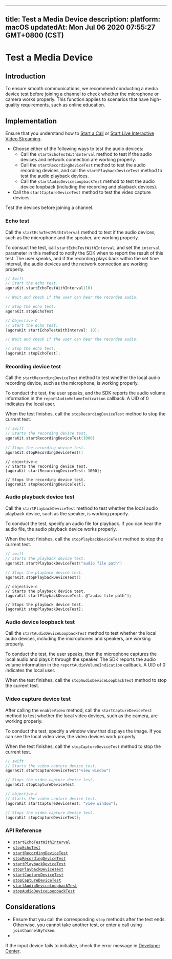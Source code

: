 
---
title: Test a Media Device
description: 
platform: macOS
updatedAt: Mon Jul 06 2020 07:55:27 GMT+0800 (CST)
---
# Test a Media Device
## Introduction

To ensure smooth communications, we recommend conducting a media device test before joining a channel to check whether the microphone or camera works properly. This function applies to scenarios that have high-quality requirements, such as online education.

## Implementation

Ensure that you understand how to [Start a Call](../../en/Video/start_call_mac.md) or [Start Live Interactive Video Streaming](../../en/Video/start_live_mac.md).

- Choose either of the following ways to test the audio devices:
	- Call the `startEchoTestWithInterval` method to test if the audio devices and network connection are working properly.
	- Call the `startRecordingDeviceTest` method to test the audio recording devices, and call the `startPlaybackDeviceTest` method to test the audio playback devices.
	- Call the `startAudioDeviceLoopbackTest` method to test the audio device loopback (including the recording and playback devices).
- Call the `startCaptureDeviceTest` method to test the video capture devices.

<div class="alert note">Test the devices before joining a channel.</div>

### Echo test

Call the `startEchoTestWithInterval` method to test if the audio devices, such as the microphone and the speaker, are working properly.

To consuct the test, call `startEchoTestWithInterval`, and set the `interval` parameter in this method to notify the SDK when to report the result of this test. The user speaks, and if the recording plays back within the set time interval, the audio devices and the network connection are working properly.

```swift
// Swift
// Start the echo test.
agoraKit.startEchoTestWithInterval(10)

// Wait and check if the user can hear the recorded audio.

// Stop the echo test.
agoraKit.stopEchoTest
```

```objective-c
// Objective-C
// Start the echo test.
[agoraKit startEchoTestWithInterval: 10];

// Wait and check if the user can hear the recorded audio.

// Stop the echo test.
[agoraKit stopEchoTest];
```

### Recording device test

Call the `startRecordingDeviceTest` method to test whether the local audio recording device, such as the microphone, is working properly.

To conduct the test, the user speaks, and the SDK reports the audio volume information in the `reportAudioVolumeIndication` callback. A UID of 0 indicates the local user.

When the test finishes, call the `stopRecordingDeviceTest` method to stop the current test.

```swift	
// swift
// Starts the recording device test.
agoraKit.startRecordingDeviceTest(1000)
	
// Stops the recording device test.
agoraKit.stopRecordingDeviceTest()
```

```oc
// objective-c
// Starts the recording device test.
[agoraKit startRecordingDeviceTest: 1000];

// Stops the recording device test.
[agoraKit stopRecordingDeviceTest];
```

### Audio playback device test

Call the `startPlaybackDeviceTest` method to test whether the local audio playback device, such as the speaker, is working properly.

To conduct the test, specify an audio file for playback. If you can hear the audio file, the audio playback device works properly.

When the test finishes, call the `stopPlaybackDeviceTest` method to stop the current test.

```swift
// swift
// Starts the playback device test.
agoraKit.startPlaybackDeviceTest("audio file path")
	
// Stops the playback device test.
agoraKit.stopPlaybackDeviceTest()
```

```oc
// objective-c
// Starts the playback device test.
[agoraKit startPlaybackDeviceTest: @"audio file path"];

// Stops the playback device test.
[agoraKit stopPlaybackDeviceTest];
```

### Audio device loopback test

Call the `startAudioDeviceLoopbackTest` method to test whether the local audio devices, including the microphones and speakers, are working properly.

To conduct the test, the user speaks, then the microphone captures the local audio and plays it through the speaker. The SDK reports the audio volume information in the `reportAudioVolumeIndication` callback. A UID of 0 indicates the local user.

When the test finishes, call the `stopAudioDeviceLoopbackTest` method to stop the current test.

### Video capture device test

After calling the `enableVideo` method, call the `startCaptureDeviceTest` method to test whether the local video devices, such as the camera, are working properly.

To conduct the test, specify a window view that displays the image. If you can see the local video view, the video devices work properly.

When the test finishes, call the `stopCaptureDeviceTest` method to stop the current test.

```swift
// swift
// Starts the video capture device test.
agoraKit.startCaptureDeviceTest("view window")

// Stops the video capture device test.
agoraKit.stopCaptureDeviceTest
```

```objective-c
// objective-c
// Starts the video capture device test.
[agoraKit startCaptureDeviceTest: "view window"];

// Stops the video capture device test.
[agoraKit stopCaptureDeviceTest];
```

### API Reference

* [`startEchoTestWithInterval`](https://docs.agora.io/en/Video/API%20Reference/oc/Classes/AgoraRtcEngineKit.html#//api/name/startEchoTestWithInterval:successBlock:)
* [`stopEchoTest`](https://docs.agora.io/en/Video/API%20Reference/oc/Classes/AgoraRtcEngineKit.html#//api/name/stopEchoTest)
* [`startRecordingDeviceTest`](https://docs.agora.io/en/Video/API%20Reference/oc/Classes/AgoraRtcEngineKit.html#//api/name/stopRecordingDeviceTest)
* [`stopRecordingDeviceTest`](https://docs.agora.io/en/Video/API%20Reference/oc/Classes/AgoraRtcEngineKit.html#//api/name/stopRecordingDeviceTest)
* [`startPlaybackDeviceTest`](https://docs.agora.io/en/Video/API%20Reference/oc/Classes/AgoraRtcEngineKit.html#//api/name/startPlaybackDeviceTest:)
* [`stopPlaybackDeviceTest`](https://docs.agora.io/en/Video/API%20Reference/oc/Classes/AgoraRtcEngineKit.html#//api/name/stopPlaybackDeviceTest)
* [`startCaptureDeviceTest`](https://docs.agora.io/en/Video/API%20Reference/oc/Classes/AgoraRtcEngineKit.html#//api/name/startCaptureDeviceTest:)
* [`stopCaptureDeviceTest`](https://docs.agora.io/en/Video/API%20Reference/oc/Classes/AgoraRtcEngineKit.html#//api/name/stopCaptureDeviceTest)
* [`startAudioDeviceLoopbackTest`](https://docs.agora.io/en/Video/API%20Reference/oc/Classes/AgoraRtcEngineKit.html#//api/name/startAudioDeviceLoopbackTest:)
* [`stopAudioDeviceLoopbackTest`](https://docs.agora.io/en/Video/API%20Reference/oc/Classes/AgoraRtcEngineKit.html#//api/name/stopAudioDeviceLoopbackTest)

## Considerations
- Ensure that you call the corresponding `stop` methods after the test ends. Otherwise, you cannot take another test, or enter a call using `joinChannelByToken`. 
- 
If the input device fails to initialize, check the error message in [Developer Center](https://docs.agora.io/en/Video/API%20Reference/oc/Constants/AgoraErrorCode.html).

